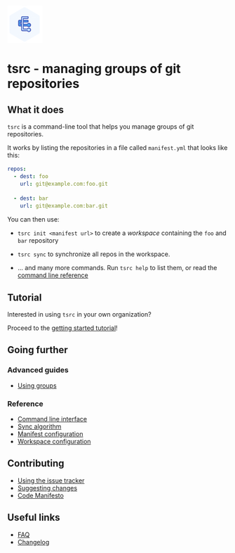 <img alt="tsrc logo" width="80" src="img/tsrc-logo.png" />

# tsrc - managing groups of git repositories


## What it does

`tsrc` is a command-line tool that helps you manage groups of git repositories.

It works by listing the repositories in a file called `manifest.yml` that looks like this:

```yaml
repos:
  - dest: foo
    url: git@example.com:foo.git

  - dest: bar
    url: git@example.com:bar.git
```

You can then use:

* `tsrc init <manifest url>` to create a *workspace* containing
  the `foo` and `bar` repository

* `tsrc sync` to synchronize all repos in the workspace.

* ... and many more commands. Run `tsrc help` to list them, or read the [command line reference](/ref/cli.md)

## Tutorial

Interested in using `tsrc` in your own organization?

Proceed to the [getting started tutorial](getting-started.md)!


## Going further

### Advanced guides

* [Using groups](guide/groups.md)

### Reference

* [Command line interface](ref/cli.md)
* [Sync algorithm](ref/sync.md)
* [Manifest configuration](ref/manifest-config.md)
* [Workspace configuration](ref/workspace-config.md)

## Contributing

* [Using the issue tracker](contrib/issues.md)
* [Suggesting changes](contrib/dev.md)
* [Code Manifesto](./code-manifesto.md)

## Useful links

* [FAQ](./faq.md)
* [Changelog](./changelog.md)
